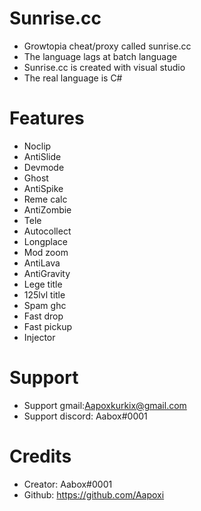 # Sunrise.cc
- Growtopia cheat/proxy called sunrise.cc
- The language lags at batch language
- Sunrise.cc is created with visual studio
- The real language is C#


# Features
- Noclip
- AntiSlide
- Devmode
- Ghost
- AntiSpike
- Reme calc
- AntiZombie
- Tele
- Autocollect
- Longplace
- Mod zoom
- AntiLava
- AntiGravity
- Lege title
- 125lvl title
- Spam ghc
- Fast drop
- Fast pickup
- Injector

# Support
- Support gmail:Aapoxkurkix@gmail.com
- Support discord: Aabox#0001

# Credits
- Creator: Aabox#0001
- Github: https://github.com/Aapoxi

